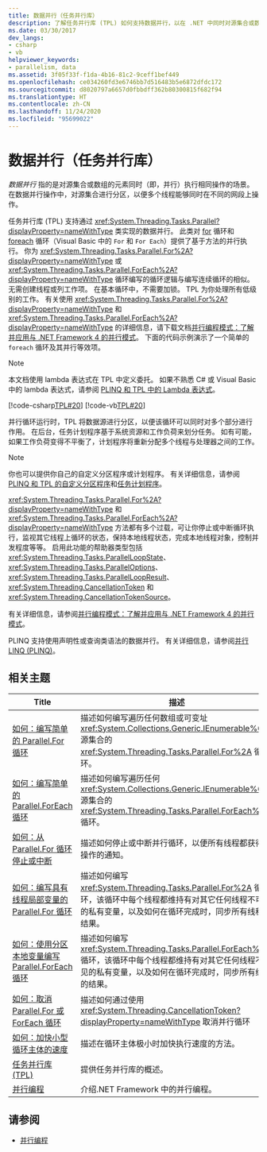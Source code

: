 ```yaml
---
title: 数据并行（任务并行库）
description: 了解任务并行库 (TPL) 如何支持数据并行，以在 .NET 中同时对源集合或数组的元素执行相同的操作。
ms.date: 03/30/2017
dev_langs:
- csharp
- vb
helpviewer_keywords:
- parallelism, data
ms.assetid: 3f05f33f-f1da-4b16-81c2-9ceff1bef449
ms.openlocfilehash: ce034260fd3e6746bb7d516483b5e6872dfdc172
ms.sourcegitcommit: d8020797a6657d0fbbdff362b80300815f682f94
ms.translationtype: HT
ms.contentlocale: zh-CN
ms.lasthandoff: 11/24/2020
ms.locfileid: "95699022"
---
```

# <a name="data-parallelism-task-parallel-library"></a>数据并行（任务并行库）

*数据并行* 指的是对源集合或数组的元素同时（即，并行）执行相同操作的场景。 在数据并行操作中，对源集合进行分区，以便多个线程能够同时在不同的网段上操作。  
  
 任务并行库 (TPL) 支持通过 <xref:System.Threading.Tasks.Parallel?displayProperty=nameWithType> 类实现的数据并行。 此类对 [for](../../csharp/language-reference/keywords/for.md) 循环和 [foreach](../../csharp/language-reference/keywords/foreach-in.md) 循环（Visual Basic 中的 `For` 和 `For Each`）提供了基于方法的并行执行。 你为 <xref:System.Threading.Tasks.Parallel.For%2A?displayProperty=nameWithType> 或 <xref:System.Threading.Tasks.Parallel.ForEach%2A?displayProperty=nameWithType> 循环编写的循环逻辑与编写连续循环的相似。 无需创建线程或列工作项。 在基本循环中，不需要加锁。 TPL 为你处理所有低级别的工作。 有关使用 <xref:System.Threading.Tasks.Parallel.For%2A?displayProperty=nameWithType> 和 <xref:System.Threading.Tasks.Parallel.ForEach%2A?displayProperty=nameWithType> 的详细信息，请下载文档[并行编程模式：了解并应用与 .NET Framework 4 的并行模式](https://www.microsoft.com/download/details.aspx?id=19222)。 下面的代码示例演示了一个简单的 `foreach` 循环及其并行等效项。  
  
> [!NOTE]
> 本文档使用 lambda 表达式在 TPL 中定义委托。 如果不熟悉 C# 或 Visual Basic 中的 lambda 表达式，请参阅 [PLINQ 和 TPL 中的 Lambda 表达式](lambda-expressions-in-plinq-and-tpl.md)。  
  
 [!code-csharp[TPL#20](../../../samples/snippets/csharp/VS_Snippets_Misc/tpl/cs/tpl.cs#20)]
 [!code-vb[TPL#20](../../../samples/snippets/visualbasic/VS_Snippets_Misc/tpl/vb/tpl_vb.vb#20)]  
  
 并行循环运行时，TPL 将数据源进行分区，以便该循环可以同时对多个部分进行作用。 在后台，任务计划程序基于系统资源和工作负荷来划分任务。 如有可能，如果工作负荷变得不平衡了，计划程序将重新分配多个线程与处理器之间的工作。  
  
> [!NOTE]
> 你也可以提供你自己的自定义分区程序或计划程序。 有关详细信息，请参阅 [PLINQ 和 TPL 的自定义分区程序](custom-partitioners-for-plinq-and-tpl.md)和[任务计划程序](xref:System.Threading.Tasks.TaskScheduler)。  
  
 <xref:System.Threading.Tasks.Parallel.For%2A?displayProperty=nameWithType> 和 <xref:System.Threading.Tasks.Parallel.ForEach%2A?displayProperty=nameWithType> 方法都有多个过载，可让你停止或中断循环执行，监视其它线程上循环的状态，保持本地线程状态，完成本地线程对象，控制并发程度等等。 启用此功能的帮助器类型包括 <xref:System.Threading.Tasks.ParallelLoopState>、<xref:System.Threading.Tasks.ParallelOptions>、<xref:System.Threading.Tasks.ParallelLoopResult>、<xref:System.Threading.CancellationToken> 和 <xref:System.Threading.CancellationTokenSource>。  
  
 有关详细信息，请参阅[并行编程模式：了解并应用与 .NET Framework 4 的并行模式](https://www.microsoft.com/download/details.aspx?id=19222)。  
  
 PLINQ 支持使用声明性或查询类语法的数据并行。 有关详细信息，请参阅[并行 LINQ (PLINQ)](introduction-to-plinq.md)。  
  
## <a name="related-topics"></a>相关主题  
  
|Title|描述|  
|-----------|-----------------|  
|[如何：编写简单的 Parallel.For 循环](how-to-write-a-simple-parallel-for-loop.md)|描述如何编写遍历任何数组或可变址 <xref:System.Collections.Generic.IEnumerable%601> 源集合的 <xref:System.Threading.Tasks.Parallel.For%2A> 循环。|  
|[如何：编写简单的 Parallel.ForEach 循环](how-to-write-a-simple-parallel-foreach-loop.md)|描述如何编写遍历任何 <xref:System.Collections.Generic.IEnumerable%601> 源集合的 <xref:System.Threading.Tasks.Parallel.ForEach%2A> 循环。|  
|[如何：从 Parallel.For 循环停止或中断](/previous-versions/dotnet/netframework-4.0/dd460721(v=vs.100))|描述如何停止或中断并行循环，以便所有线程都获得该操作的通知。|  
|[如何：编写具有线程局部变量的 Parallel.For 循环](how-to-write-a-parallel-for-loop-with-thread-local-variables.md)|描述如何编写 <xref:System.Threading.Tasks.Parallel.For%2A> 循环，该循环中每个线程都维持有对其它任何线程不可见的私有变量，以及如何在循环完成时，同步所有线程的结果。|  
|[如何：使用分区本地变量编写 Parallel.ForEach 循环](how-to-write-a-parallel-foreach-loop-with-partition-local-variables.md)|描述如何编写 <xref:System.Threading.Tasks.Parallel.ForEach%2A> 循环，该循环中每个线程都维持有对其它任何线程不可见的私有变量，以及如何在循环完成时，同步所有线程的结果。|  
|[如何：取消 Parallel.For 或 ForEach 循环](how-to-cancel-a-parallel-for-or-foreach-loop.md)|描述如何通过使用 <xref:System.Threading.CancellationToken?displayProperty=nameWithType> 取消并行循环|  
|[如何：加快小型循环主体的速度](how-to-speed-up-small-loop-bodies.md)|描述在循环主体极小时加快执行速度的方法。|  
|[任务并行库 (TPL)](task-parallel-library-tpl.md)|提供任务并行库的概述。|  
|[并行编程](index.md)|介绍.NET Framework 中的并行编程。|  
  
## <a name="see-also"></a>请参阅

- [并行编程](index.md)
